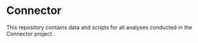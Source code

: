 # Connector

This repository contains data and scripts for all analyses conducted in the Connector project.
